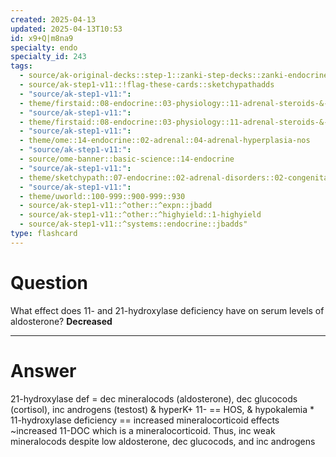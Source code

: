 ```yaml
---
created: 2025-04-13
updated: 2025-04-13T10:53
id: x9+Q|m8na9
specialty: endo
specialty_id: 243
tags:
  - source/ak-original-decks::step-1::zanki-step-decks::zanki-endocrine::endocrine-pathology
  - source/ak-step1-v11::!flag-these-cards::sketchypathadds
  - "source/ak-step1-v11:": 
  - theme/firstaid::08-endocrine::03-physiology::11-adrenal-steroids-&-congenital-adrenal-hyperplasia
  - "source/ak-step1-v11:": 
  - theme/firstaid::08-endocrine::03-physiology::11-adrenal-steroids-&-congenital-adrenal-hyperplasia::21-hydroxylase::deficiency
  - "source/ak-step1-v11:": 
  - theme/ome::14-endocrine::02-adrenal::04-adrenal-hyperplasia-nos
  - "source/ak-step1-v11:": 
  - source/ome-banner::basic-science::14-endocrine
  - "source/ak-step1-v11:": 
  - theme/sketchypath::07-endocrine::02-adrenal-disorders::02-congenital-adrenal-hyperplasia-(cah)
  - "source/ak-step1-v11:": 
  - theme/uworld::100-999::900-999::930
  - source/ak-step1-v11::^other::^expn::jbadd
  - source/ak-step1-v11::^other::^highyield::1-highyield
  - source/ak-step1-v11::^systems::endocrine::jbadds"
type: flashcard
---
```


# Question
What effect does 11- and 21-hydroxylase deficiency have on serum levels of aldosterone?   **Decreased**

---

# Answer
21-hydroxylase def = dec mineralocods (aldosterone), dec glucocods (cortisol), inc androgens (testost) & hyperK+ 11- == HOS, & hypokalemia  * 11-hydroxylase deficiency == increased mineralocorticoid effects ~increased 11-DOC which is a mineralocorticoid. Thus, inc weak mineralocods despite low aldosterone, dec glucocods, and inc androgens